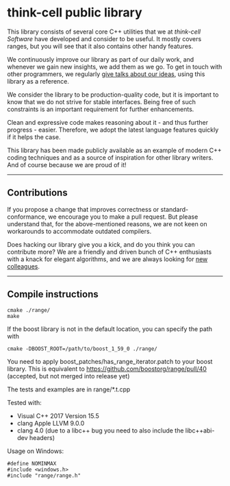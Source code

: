 think-cell public library
=========================

This library consists of several core C++ utilities that we at *think-cell Software* have developed and consider to be useful.
It mostly covers ranges, but you will see that it also contains other handy features.

We continuously improve our library as part of our daily work, and whenever we gain new insights, we add them as we go.
To get in touch with other programmers, we regularly [give talks about our ideas](https://www.think-cell.com/career/talks/overview.shtml), using this library as a reference.

We consider the library to be production-quality code, but it is important to know that we do not strive for stable interfaces. Being free of such constraints is an important requirement for further enhancements.

Clean and expressive code makes reasoning about it - and thus further progress - easier. Therefore, we adopt the latest language features quickly if it helps the case.

This library has been made publicly available as an example of modern C++ coding techniques and as a source of inspiration for other library writers. And of course because we are proud of it!

-------------
Contributions
-------------
If you propose a change that improves correctness or standard-conformance, we encourage you to make a pull request.
But please understand that, for the above-mentioned reasons, we are not keen on workarounds to accommodate outdated compilers. 
 
Does hacking our library give you a kick, and do you think you can contribute more? We are a friendly and driven bunch of C++ enthusiasts with a knack for elegant algorithms, and we are always looking for [new colleagues](https://www.think-cell.com/career).

--------------------
Compile instructions
--------------------
	cmake ./range/
	make

If the boost library is not in the default location, you can specify the path with

	cmake -DBOOST_ROOT=/path/to/boost_1_59_0 ./range/

You need to apply boost_patches/has_range_iterator.patch to your boost library.
This is equivalent to https://github.com/boostorg/range/pull/40 (accepted, but not merged into release yet)

The tests and examples are in range/*.t.cpp

Tested with:
* Visual C++ 2017 Version 15.5
* clang Apple LLVM 9.0.0
* clang 4.0 (due to a libc++ bug you need to also include the libc++abi-dev headers)

Usage on Windows:

	#define NOMINMAX
	#include <windows.h>
	#include "range/range.h"


